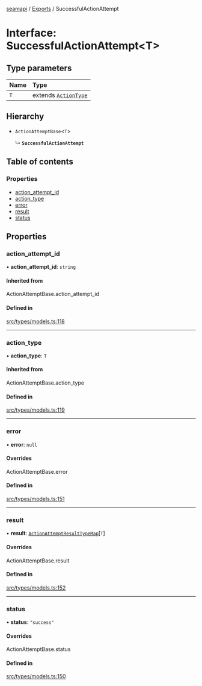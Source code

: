 [seamapi](../README.md) / [Exports](../modules.md) / SuccessfulActionAttempt

# Interface: SuccessfulActionAttempt<T\>

## Type parameters

| Name | Type |
| :------ | :------ |
| `T` | extends [`ActionType`](../modules.md#actiontype) |

## Hierarchy

- `ActionAttemptBase`<`T`\>

  ↳ **`SuccessfulActionAttempt`**

## Table of contents

### Properties

- [action\_attempt\_id](SuccessfulActionAttempt.md#action_attempt_id)
- [action\_type](SuccessfulActionAttempt.md#action_type)
- [error](SuccessfulActionAttempt.md#error)
- [result](SuccessfulActionAttempt.md#result)
- [status](SuccessfulActionAttempt.md#status)

## Properties

### action\_attempt\_id

• **action\_attempt\_id**: `string`

#### Inherited from

ActionAttemptBase.action\_attempt\_id

#### Defined in

[src/types/models.ts:118](https://github.com/seamapi/javascript/blob/main/src/types/models.ts#L118)

___

### action\_type

• **action\_type**: `T`

#### Inherited from

ActionAttemptBase.action\_type

#### Defined in

[src/types/models.ts:119](https://github.com/seamapi/javascript/blob/main/src/types/models.ts#L119)

___

### error

• **error**: ``null``

#### Overrides

ActionAttemptBase.error

#### Defined in

[src/types/models.ts:151](https://github.com/seamapi/javascript/blob/main/src/types/models.ts#L151)

___

### result

• **result**: [`ActionAttemptResultTypeMap`](ActionAttemptResultTypeMap.md)[`T`]

#### Overrides

ActionAttemptBase.result

#### Defined in

[src/types/models.ts:152](https://github.com/seamapi/javascript/blob/main/src/types/models.ts#L152)

___

### status

• **status**: ``"success"``

#### Overrides

ActionAttemptBase.status

#### Defined in

[src/types/models.ts:150](https://github.com/seamapi/javascript/blob/main/src/types/models.ts#L150)
